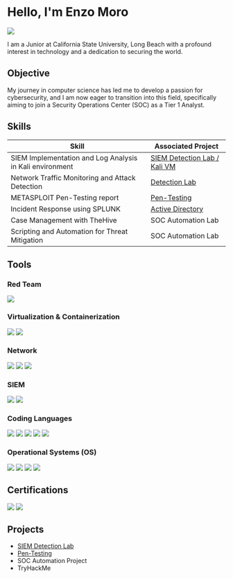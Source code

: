 # Hello, I'm Enzo Moro
<a href="https://www.linkedin.com/in/enzocmoro/"><img src="https://img.shields.io/badge/-LinkedIn-0072b1?&style=for-the-badge&logo=linkedin&logoColor=white" /></a>

I am a Junior at California State University, Long Beach with a profound interest in technology and a dedication to securing the world.

## Objective

My journey in computer science has led me to develop a passion for cybersecurity, and I am now eager to transition into this field, specifically aiming to join a Security Operations Center (SOC) as a Tier 1 Analyst.

## Skills

| Skill                                         | Associated Project         |
|-----------------------------------------------|----------------------------|
| SIEM Implementation and Log Analysis in Kali environment         | <a href="https://github.com/Zenzo53/SIEM/tree/main">SIEM Detection Lab / Kali VM </a>|
| Network Traffic Monitoring and Attack Detection | <a href="https://google.com">Detection Lab</a>|
| METASPLOIT Pen-Testing report         | <a href="https://github.com/Zenzo53/Pen-Testing-Using-Metasploit/blob/main/README.md"> Pen-Testing </a>|
| Incident Response using SPLUNK       |  <a href="https://github.com/Zenzo53/Active-Directory-/blob/main/README.md"> Active Directory </a> |
| Case Management with TheHive                  | SOC Automation Lab|
| Scripting and Automation for Threat Mitigation | SOC Automation Lab|

## Tools

### Red Team

<div>
    <img src="https://img.shields.io/badge/-Metasploit-3A3A3A?&style=for-the-badge&logo=Metasploit&logoColor=white" />
</div>

### Virtualization & Containerization 

<div>
    <img src="https://img.shields.io/badge/-VirtualBox-183A61?&style=for-the-badge&logo=VirtualBox&logoColor=white" />
    <img src="https://img.shields.io/badge/-VMWare-607078?&style=for-the-badge&logo=VMware&logoColor=white" />
</div>

### Network
<div>
    <img src="https://img.shields.io/badge/-Nmap-4682B4?&style=for-the-badge&logo=Nmap&logoColor=white" />
    <img src="https://img.shields.io/badge/-Wireshark-1679A7?&style=for-the-badge&logo=Wireshark&logoColor=white" />
    <img src="https://img.shields.io/badge/-Snort-C2255C?&style=for-the-badge&logo=Snort&logoColor=white" />

</div>

### SIEM
<div>
    <img src="https://img.shields.io/badge/-Splunk-000000?&style=for-the-badge&logo=Splunk&logoColor=white" />
    <img src="https://img.shields.io/badge/-Elastic-005571?&style=for-the-badge&logo=Elastic&logoColor=white" />
</div>

### Coding Languages
<div>
    <img src="https://img.shields.io/badge/-Python-3776AB?&style=for-the-badge&logo=Python&logoColor=white" />
    <img src="https://img.shields.io/badge/-C++-00599C?&style=for-the-badge&logo=C%2B%2B&logoColor=white" />
    <img src="https://img.shields.io/badge/-JavaScript-F7DF1E?&style=for-the-badge&logo=JavaScript&logoColor=black" />
    <img src="https://img.shields.io/badge/-HTML-E34F26?&style=for-the-badge&logo=HTML5&logoColor=white" />
    <img src="https://img.shields.io/badge/-CSS-1572B6?&style=for-the-badge&logo=CSS3&logoColor=white" />
</div>

### Operational Systems (OS)
<div>
    <img src="https://img.shields.io/badge/-Kali_Linux-557C94?&style=for-the-badge&logo=Kali-Linux&logoColor=white" />
    <img src="https://img.shields.io/badge/-Ubuntu-E95420?&style=for-the-badge&logo=Ubuntu&logoColor=white" />
    <img src="https://img.shields.io/badge/-macOS-000000?&style=for-the-badge&logo=Apple&logoColor=white" />
    <img src="https://img.shields.io/badge/-Windows-0078D6?&style=for-the-badge&logo=Windows&logoColor=white" />
    
</div>

## Certifications
<div>
    <img src="https://img.shields.io/badge/-Security%2B-FF0000?&style=for-the-badge&logo=CompTIA&logoColor=white" />
    <img src="https://img.shields.io/badge/-Cisco%20Packet%20Tracer-1BA0D7?&style=for-the-badge&logo=Cisco&logoColor=white" />
</div>


## Projects
- <a href="https://github.com/Zenzo53/SIEM/tree/main">SIEM Detection Lab</a>
- <a href="https://github.com/Zenzo53/Pen-Testing-Using-Metasploit/blob/main/README.md"> Pen-Testing </a>
- SOC Automation Project
- TryHackMe
